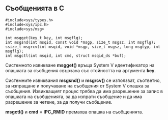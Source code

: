 ## Съобщенията в C

```
#include<sys/types.h>
#include<sys/ipc.h>
#include<sys/msg>

int msgget(key_t key, int msgflg);
int msgsnd(int msqid, const void *msgp, size_t msgsz, int msgflg);
ssize_t msgrcv(int msqid, void *msgp, size_t msgsz, long msgtyp, int msgflg);
int msgctl(int msqid, int cmd, struct msqid_ds *buf);
```

Системното извикване **msgget()** връща System V идентификатор на опашката за съобщения свързана със стойността на аргумента **key**.

Системните извиквания **msgsnd()** и **msgrcv()** се използват, съответно, за изпращане и получаване на съобщения от System V опашка за съобщения. Извикващият процес трябва да има разрешение за запис в опашката на съобщенията, за да изпрати съобщение и да има разрешение за четене, за да получи съобщение.

**msgctl()** и **cmd** = **IPC_RMID** премахва опашка на съобщенията.